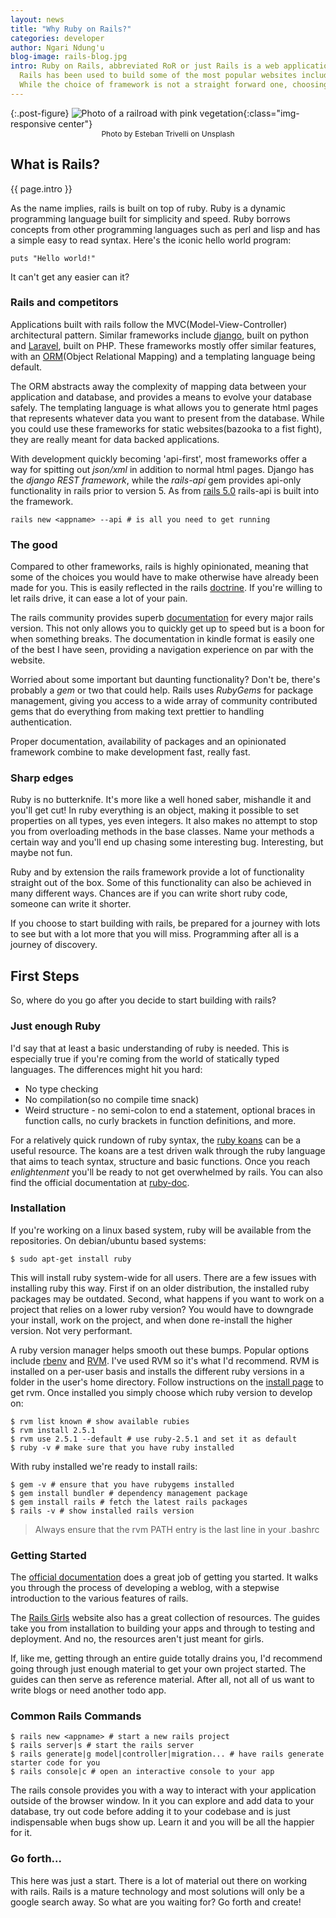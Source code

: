 ```yaml
---
layout: news
title: "Why Ruby on Rails?"
categories: developer
author: Ngari Ndung'u
blog-image: rails-blog.jpg
intro: Ruby on Rails, abbreviated RoR or just Rails is a web application framework for developing database backed web applications.
  Rails has been used to build some of the most popular websites including Github, Airbnb and Hulu. Twitter also began life as a rails application.
  While the choice of framework is not a straight forward one, choosing rails looks like a pretty safe bet.
---
```

{:.post-figure}
![Photo of a railroad with pink vegetation](/assets/images/blog/{{page.blog-image}}){:class="img-responsive center"}
<span style="font-size:12px; margin:auto; display:block; text-align:center;">Photo by Esteban Trivelli on Unsplash</span>

## What is Rails?

{{ page.intro }}

As the name implies, rails is built on top of ruby. Ruby is a dynamic programming language built for simplicity and speed.
Ruby borrows concepts from other programming languages such as perl and lisp and has a simple easy to read syntax.
Here's the iconic hello world program:

    puts "Hello world!"

It can't get any easier can it?

### Rails and competitors

Applications built with rails follow the MVC(Model-View-Controller) architectural pattern.
Similar frameworks include [django], built on python and [Laravel], built on PHP. 
These frameworks mostly offer similar features, with an [ORM](https://guides.rubyonrails.org/active_record_basics.html)(Object Relational Mapping) and a templating language being default.

The ORM abstracts away the complexity of mapping data between your application and database, and provides a means to evolve your database safely.
The templating language is what allows you to generate html pages that represents whatever data you want to present from the database.
While you could use these frameworks for static websites(bazooka to a fist fight), they are really meant for data backed applications.


With development quickly becoming 'api-first', most frameworks offer a way for spitting out *json/xml* in addition to normal html pages.
Django has the *django REST framework*, while the *rails-api* gem provides api-only functionality in rails prior to version 5.
As from [rails 5.0] rails-api is built into the framework.

    rails new <appname> --api # is all you need to get running

### The good

Compared to other frameworks, rails is highly opinionated, meaning that some of the choices you would have to make otherwise have already been made for you.
This is easily reflected in the rails [doctrine]. If you're willing to let rails drive, it can ease a lot of your pain.

The rails community provides superb [documentation] for every major rails version. This not only allows you to quickly get up to speed but is a boon for when something breaks.
The documentation in kindle format is easily one of the best I have seen, providing a navigation experience on par with the website.

Worried about some important but daunting functionality? Don't be, there's probably a *gem* or two that could help.
Rails uses *RubyGems* for package management, giving you access to a wide array of community contributed gems that do everything from making text prettier to handling authentication.

Proper documentation, availability of packages and an opinionated framework combine to make development fast, really fast. 

### Sharp edges

Ruby is no butterknife. It's more like a well honed saber, mishandle it and you'll get cut!
In ruby everything is an object, making it possible to set properties on all types, yes even integers.
It also makes no attempt to stop you from overloading methods in the base classes. Name your methods a certain way and you'll end up chasing some interesting bug.
Interesting, but maybe not fun.

Ruby and by extension the rails framework provide a lot of functionality straight out of the box.
Some of this functionality can also be achieved in many different ways. Chances are if you can write short ruby code, someone can write it shorter.

If you choose to start building with rails, be prepared for a journey with lots to see but with a lot more that you will miss.
Programming after all is a journey of discovery.

## First Steps

So, where do you go after you decide to start building with rails? 

### Just enough Ruby

I'd say that at least a basic understanding of ruby is needed.
This is especially true if you're coming from the world of statically typed languages. The differences might hit you hard:
- No type checking
- No compilation(so no compile time snack)
- Weird structure - no semi-colon to end a statement, optional braces in function calls, no curly brackets in function definitions, and more.

For a relatively quick rundown of ruby syntax, the [ruby koans](http://rubykoans.com/) can be a useful resource.
The koans are a test driven walk through the ruby language that aims to teach syntax, structure and basic functions.
Once you reach *enlightenment* you'll be ready to not get overwhelmed by rails.
You can also find the official documentation at [ruby-doc](https://ruby-doc.org/).

### Installation

If you're working on a linux based system, ruby will be available from the repositories. On debian/ubuntu based systems:
   
    $ sudo apt-get install ruby

This will install ruby system-wide for all users. There are a few issues with installing ruby this way. 
First if on an older distribution, the installed ruby packages may be outdated.
Second, what happens if you want to work on a project that relies on a lower ruby version?
You would have to downgrade your install, work on the project, and when done re-install the higher version. Not very performant.

A ruby version manager helps smooth out these bumps. Popular options include [rbenv] and [RVM]. I've used RVM so it's what I'd recommend.
RVM is installed on a per-user basis and installs the different ruby versions in a folder in the user's home directory.
Follow instructions on the [install page](https://rvm.io/rvm/install) to get rvm.
Once installed you simply choose which ruby version to develop on:

    $ rvm list known # show available rubies
    $ rvm install 2.5.1
    $ rvm use 2.5.1 --default # use ruby-2.5.1 and set it as default
    $ ruby -v # make sure that you have ruby installed

With ruby installed we're ready to install rails:

    $ gem -v # ensure that you have rubygems installed
    $ gem install bundler # dependency management package
    $ gem install rails # fetch the latest rails packages
    $ rails -v # show installed rails version

> Always ensure that the rvm PATH entry is the last line in your .bashrc

### Getting Started

The [official documentation](https://guides.rubyonrails.org/getting_started.html) does a great job of getting you started.
It walks you through the process of developing a weblog, with a stepwise introduction to the various features of rails.

The [Rails Girls](http://guides.railsgirls.com/) website also has a great collection of resources.
The guides take you from installation to building your apps and through to testing and deployment.
And no, the resources aren't just meant for girls.

If, like me, getting through an entire guide totally drains you, I'd recommend going through just enough material to get your own project started.
The guides can then serve as reference material. After all, not all of us want to write blogs or need another todo app.

### Common Rails Commands

    $ rails new <appname> # start a new rails project
    $ rails server|s # start the rails server
    $ rails generate|g model|controller|migration... # have rails generate starter code for you
    $ rails console|c # open an interactive console to your app

The rails console provides you with a way to interact with your application outside of the browser window.
In it you can explore and add data to your database, try out code before adding it to your codebase and is just indispensable when bugs show up.
Learn it and you will be all the happier for it.

### Go forth...

This here was just a start. There is a lot of material out there on working with rails.
Rails is a mature technology and most solutions will only be a google search away. So what are you waiting for? Go forth and create!

[doctrine]:https://rubyonrails.org/doctrine/
[documentation]:https://guides.rubyonrails.org/
[django]:https://www.djangoproject.com/
[laravel]:https://laravel.com/
[rails 5.0]:https://guides.rubyonrails.org/5_0_release_notes.html
[rbenv]:https://github.com/rbenv/rbenv
[RVM]:https://rvm.io/
